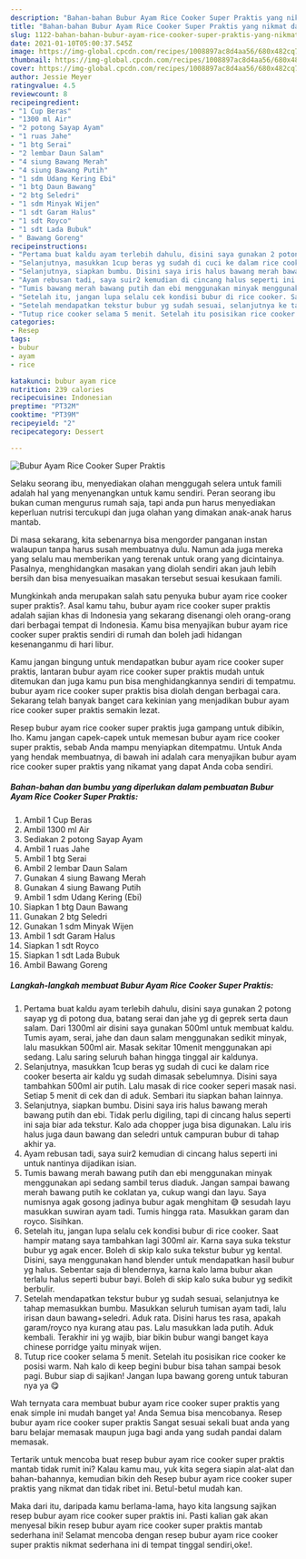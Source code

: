 ```yaml
---
description: "Bahan-bahan Bubur Ayam Rice Cooker Super Praktis yang nikmat dan Mudah Dibuat"
title: "Bahan-bahan Bubur Ayam Rice Cooker Super Praktis yang nikmat dan Mudah Dibuat"
slug: 1122-bahan-bahan-bubur-ayam-rice-cooker-super-praktis-yang-nikmat-dan-mudah-dibuat
date: 2021-01-10T05:00:37.545Z
image: https://img-global.cpcdn.com/recipes/1008897ac8d4aa56/680x482cq70/bubur-ayam-rice-cooker-super-praktis-foto-resep-utama.jpg
thumbnail: https://img-global.cpcdn.com/recipes/1008897ac8d4aa56/680x482cq70/bubur-ayam-rice-cooker-super-praktis-foto-resep-utama.jpg
cover: https://img-global.cpcdn.com/recipes/1008897ac8d4aa56/680x482cq70/bubur-ayam-rice-cooker-super-praktis-foto-resep-utama.jpg
author: Jessie Meyer
ratingvalue: 4.5
reviewcount: 8
recipeingredient:
- "1 Cup Beras"
- "1300 ml Air"
- "2 potong Sayap Ayam"
- "1 ruas Jahe"
- "1 btg Serai"
- "2 lembar Daun Salam"
- "4 siung Bawang Merah"
- "4 siung Bawang Putih"
- "1 sdm Udang Kering Ebi"
- "1 btg Daun Bawang"
- "2 btg Seledri"
- "1 sdm Minyak Wijen"
- "1 sdt Garam Halus"
- "1 sdt Royco"
- "1 sdt Lada Bubuk"
- " Bawang Goreng"
recipeinstructions:
- "Pertama buat kaldu ayam terlebih dahulu, disini saya gunakan 2 potong sayap yg di potong dua, batang serai dan jahe yg di geprek serta daun salam. Dari 1300ml air disini saya gunakan 500ml untuk membuat kaldu. Tumis ayam, serai, jahe dan daun salam menggunakan sedikit minyak, lalu masukkan 500ml air. Masak sekitar 10menit menggunakan api sedang. Lalu saring seluruh bahan hingga tinggal air kaldunya."
- "Selanjutnya, masukkan 1cup beras yg sudah di cuci ke dalam rice cooker beserta air kaldu yg sudah dimasak sebelumnya. Disini saya tambahkan 500ml air putih. Lalu masak di rice cooker seperi masak nasi. Setiap 5 menit di cek dan di aduk. Sembari itu siapkan bahan lainnya."
- "Selanjutnya, siapkan bumbu. Disini saya iris halus bawang merah bawang putih dan ebi. Tidak perlu digiling, tapi di cincang halus seperti ini saja biar ada tekstur. Kalo ada chopper juga bisa digunakan. Lalu iris halus juga daun bawang dan seledri untuk campuran bubur di tahap akhir ya."
- "Ayam rebusan tadi, saya suir2 kemudian di cincang halus seperti ini untuk nantinya dijadikan isian."
- "Tumis bawang merah bawang putih dan ebi menggunakan minyak menggunakan api sedang sambil terus diaduk. Jangan sampai bawang merah bawang putih ke coklatan ya, cukup wangi dan layu. Saya numisnya agak gosong jadinya bubur agak menghitam 😅 sesudah layu masukkan suwiran ayam tadi. Tumis hingga rata. Masukkan garam dan royco. Sisihkan."
- "Setelah itu, jangan lupa selalu cek kondisi bubur di rice cooker. Saat hampir matang saya tambahkan lagi 300ml air. Karna saya suka tekstur bubur yg agak encer. Boleh di skip kalo suka tekstur bubur yg kental. Disini, saya menggunakan hand blender untuk mendapatkan hasil bubur yg halus. Sebentar saja di blendernya, karna kalo lama bubur akan terlalu halus seperti bubur bayi. Boleh di skip kalo suka bubur yg sedikit berbulir."
- "Setelah mendapatkan tekstur bubur yg sudah sesuai, selanjutnya ke tahap memasukkan bumbu. Masukkan seluruh tumisan ayam tadi, lalu irisan daun bawang+seledri. Aduk rata. Disini harus tes rasa, apakah garam/royco nya kurang atau pas. Lalu masukkan lada putih. Aduk kembali. Terakhir ini yg wajib, biar bikin bubur wangi banget kaya chinese porridge yaitu minyak wijen."
- "Tutup rice cooker selama 5 menit. Setelah itu posisikan rice cooker ke posisi warm. Nah kalo di keep begini bubur bisa tahan sampai besok pagi. Bubur siap di sajikan! Jangan lupa bawang goreng untuk taburan nya ya 😋"
categories:
- Resep
tags:
- bubur
- ayam
- rice

katakunci: bubur ayam rice 
nutrition: 239 calories
recipecuisine: Indonesian
preptime: "PT32M"
cooktime: "PT39M"
recipeyield: "2"
recipecategory: Dessert

---
```



![Bubur Ayam Rice Cooker Super Praktis](https://img-global.cpcdn.com/recipes/1008897ac8d4aa56/680x482cq70/bubur-ayam-rice-cooker-super-praktis-foto-resep-utama.jpg)

Selaku seorang ibu, menyediakan olahan menggugah selera untuk famili adalah hal yang menyenangkan untuk kamu sendiri. Peran seorang ibu bukan cuman mengurus rumah saja, tapi anda pun harus menyediakan keperluan nutrisi tercukupi dan juga olahan yang dimakan anak-anak harus mantab.

Di masa  sekarang, kita sebenarnya bisa mengorder panganan instan walaupun tanpa harus susah membuatnya dulu. Namun ada juga mereka yang selalu mau memberikan yang terenak untuk orang yang dicintainya. Pasalnya, menghidangkan masakan yang diolah sendiri akan jauh lebih bersih dan bisa menyesuaikan masakan tersebut sesuai kesukaan famili. 



Mungkinkah anda merupakan salah satu penyuka bubur ayam rice cooker super praktis?. Asal kamu tahu, bubur ayam rice cooker super praktis adalah sajian khas di Indonesia yang sekarang disenangi oleh orang-orang dari berbagai tempat di Indonesia. Kamu bisa menyajikan bubur ayam rice cooker super praktis sendiri di rumah dan boleh jadi hidangan kesenanganmu di hari libur.

Kamu jangan bingung untuk mendapatkan bubur ayam rice cooker super praktis, lantaran bubur ayam rice cooker super praktis mudah untuk ditemukan dan juga kamu pun bisa menghidangkannya sendiri di tempatmu. bubur ayam rice cooker super praktis bisa diolah dengan berbagai cara. Sekarang telah banyak banget cara kekinian yang menjadikan bubur ayam rice cooker super praktis semakin lezat.

Resep bubur ayam rice cooker super praktis juga gampang untuk dibikin, lho. Kamu jangan capek-capek untuk memesan bubur ayam rice cooker super praktis, sebab Anda mampu menyiapkan ditempatmu. Untuk Anda yang hendak membuatnya, di bawah ini adalah cara menyajikan bubur ayam rice cooker super praktis yang nikamat yang dapat Anda coba sendiri.

<!--inarticleads1-->

##### Bahan-bahan dan bumbu yang diperlukan dalam pembuatan Bubur Ayam Rice Cooker Super Praktis:

1. Ambil 1 Cup Beras
1. Ambil 1300 ml Air
1. Sediakan 2 potong Sayap Ayam
1. Ambil 1 ruas Jahe
1. Ambil 1 btg Serai
1. Ambil 2 lembar Daun Salam
1. Gunakan 4 siung Bawang Merah
1. Gunakan 4 siung Bawang Putih
1. Ambil 1 sdm Udang Kering (Ebi)
1. Siapkan 1 btg Daun Bawang
1. Gunakan 2 btg Seledri
1. Gunakan 1 sdm Minyak Wijen
1. Ambil 1 sdt Garam Halus
1. Siapkan 1 sdt Royco
1. Siapkan 1 sdt Lada Bubuk
1. Ambil  Bawang Goreng




<!--inarticleads2-->

##### Langkah-langkah membuat Bubur Ayam Rice Cooker Super Praktis:

1. Pertama buat kaldu ayam terlebih dahulu, disini saya gunakan 2 potong sayap yg di potong dua, batang serai dan jahe yg di geprek serta daun salam. Dari 1300ml air disini saya gunakan 500ml untuk membuat kaldu. Tumis ayam, serai, jahe dan daun salam menggunakan sedikit minyak, lalu masukkan 500ml air. Masak sekitar 10menit menggunakan api sedang. Lalu saring seluruh bahan hingga tinggal air kaldunya.
1. Selanjutnya, masukkan 1cup beras yg sudah di cuci ke dalam rice cooker beserta air kaldu yg sudah dimasak sebelumnya. Disini saya tambahkan 500ml air putih. Lalu masak di rice cooker seperi masak nasi. Setiap 5 menit di cek dan di aduk. Sembari itu siapkan bahan lainnya.
1. Selanjutnya, siapkan bumbu. Disini saya iris halus bawang merah bawang putih dan ebi. Tidak perlu digiling, tapi di cincang halus seperti ini saja biar ada tekstur. Kalo ada chopper juga bisa digunakan. Lalu iris halus juga daun bawang dan seledri untuk campuran bubur di tahap akhir ya.
1. Ayam rebusan tadi, saya suir2 kemudian di cincang halus seperti ini untuk nantinya dijadikan isian.
1. Tumis bawang merah bawang putih dan ebi menggunakan minyak menggunakan api sedang sambil terus diaduk. Jangan sampai bawang merah bawang putih ke coklatan ya, cukup wangi dan layu. Saya numisnya agak gosong jadinya bubur agak menghitam 😅 sesudah layu masukkan suwiran ayam tadi. Tumis hingga rata. Masukkan garam dan royco. Sisihkan.
1. Setelah itu, jangan lupa selalu cek kondisi bubur di rice cooker. Saat hampir matang saya tambahkan lagi 300ml air. Karna saya suka tekstur bubur yg agak encer. Boleh di skip kalo suka tekstur bubur yg kental. Disini, saya menggunakan hand blender untuk mendapatkan hasil bubur yg halus. Sebentar saja di blendernya, karna kalo lama bubur akan terlalu halus seperti bubur bayi. Boleh di skip kalo suka bubur yg sedikit berbulir.
1. Setelah mendapatkan tekstur bubur yg sudah sesuai, selanjutnya ke tahap memasukkan bumbu. Masukkan seluruh tumisan ayam tadi, lalu irisan daun bawang+seledri. Aduk rata. Disini harus tes rasa, apakah garam/royco nya kurang atau pas. Lalu masukkan lada putih. Aduk kembali. Terakhir ini yg wajib, biar bikin bubur wangi banget kaya chinese porridge yaitu minyak wijen.
1. Tutup rice cooker selama 5 menit. Setelah itu posisikan rice cooker ke posisi warm. Nah kalo di keep begini bubur bisa tahan sampai besok pagi. Bubur siap di sajikan! Jangan lupa bawang goreng untuk taburan nya ya 😋




Wah ternyata cara membuat bubur ayam rice cooker super praktis yang enak simple ini mudah banget ya! Anda Semua bisa mencobanya. Resep bubur ayam rice cooker super praktis Sangat sesuai sekali buat anda yang baru belajar memasak maupun juga bagi anda yang sudah pandai dalam memasak.

Tertarik untuk mencoba buat resep bubur ayam rice cooker super praktis mantab tidak rumit ini? Kalau kamu mau, yuk kita segera siapin alat-alat dan bahan-bahannya, kemudian bikin deh Resep bubur ayam rice cooker super praktis yang nikmat dan tidak ribet ini. Betul-betul mudah kan. 

Maka dari itu, daripada kamu berlama-lama, hayo kita langsung sajikan resep bubur ayam rice cooker super praktis ini. Pasti kalian gak akan menyesal bikin resep bubur ayam rice cooker super praktis mantab sederhana ini! Selamat mencoba dengan resep bubur ayam rice cooker super praktis nikmat sederhana ini di tempat tinggal sendiri,oke!.

